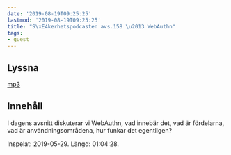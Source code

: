 ```yaml
---
date: '2019-08-19T09:25:25'
lastmod: '2019-08-19T09:25:25'
title: "S\xE4kerhetspodcasten avs.158 \u2013 WebAuthn"
tags:
- guest
---
```

## Lyssna

[mp3](http://traffic.libsyn.com/sakerhetspodcasten/2019-05-29_WebAuthn.mp3)

## Innehåll

I dagens avsnitt diskuterar vi WebAuthn, vad innebär det, vad är fördelarna, vad
är användningsområdena, hur funkar det egentligen?

Inspelat: 2019-05-29. Längd: 01:04:28.

